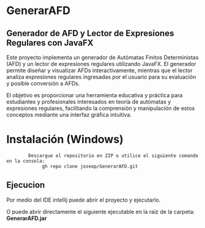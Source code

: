 # GenerarAFD
## Generador de AFD y Lector de Expresiones Regulares con JavaFX

Este proyecto implementa un generador de Autómatas Finitos Deterministas (AFD) y un lector de expresiones regulares utilizando JavaFX. El generador permite diseñar y visualizar AFDs interactivamente, mientras que el lector analiza expresiones regulares ingresadas por el usuario para su evaluación y posible conversión a AFDs.

El objetivo es proporcionar una herramienta educativa y práctica para estudiantes y profesionales interesados en teoría de autómatas y expresiones regulares, facilitando la comprensión y manipulación de estos conceptos mediante una interfaz gráfica intuitiva.


# Instalación (Windows)
            Descargue el repositorio en ZIP o utilice el siguiente comando en la consola:
                 gh repo clone joseop/GenerarAFD.git
    
## Ejecucion

Por medio del IDE intellij puede abrir el proyecto y ejecutarlo.

O puede abrir directamente el siguiente ejecutable en la raiz de la carpeta:
              **GenerarAFD.jar**
